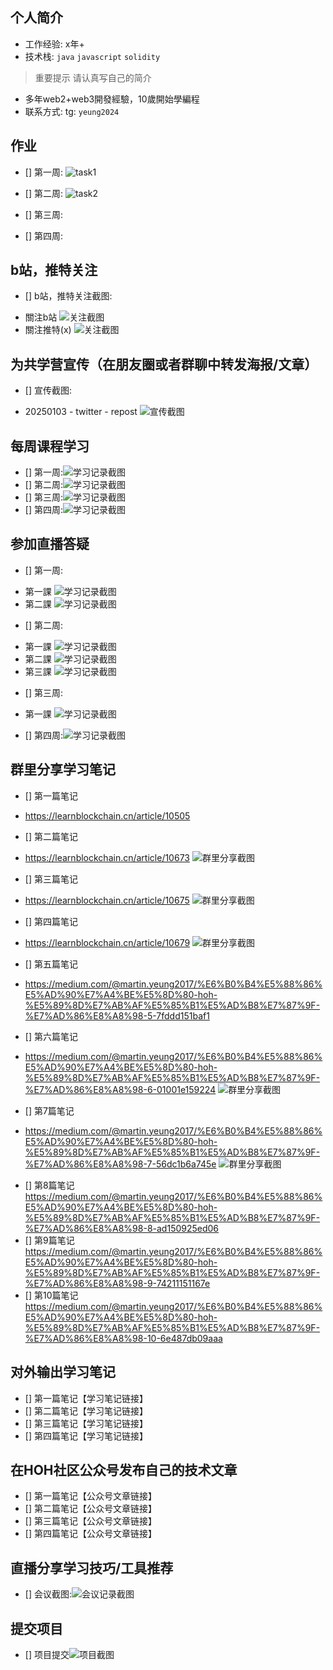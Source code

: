 ## 个人简介
- 工作经验: x年+
- 技术栈: `java` `javascript` `solidity` 
> 重要提示 请认真写自己的简介
- 多年web2+web3開發經驗，10歲開始學編程
- 联系方式: tg: `yeung2024`



## 作业
- [] 第一周:
![task1](https://github.com/MartinYeung5/0.1-to-Sui-Fullstack/blob/main/fullstack/MartinYeung5/images/20250104_task1_screencap.png)

- [] 第二周:
![task2](https://github.com/MartinYeung5/0.1-to-Sui-Fullstack/blob/main/fullstack/MartinYeung5/images/20250119_task2_screencap.png)

- [] 第三周:
- [] 第四周:



## b站，推特关注

- [] b站，推特关注截图: 
* 關注b站
![关注截图](https://github.com/MartinYeung5/0.1-to-Sui-Fullstack/blob/main/fullstack/MartinYeung5/images/20250103_bili_follow.png)
* 關注推特(x)
![关注截图](https://github.com/MartinYeung5/0.1-to-Sui-Fullstack/blob/main/fullstack/MartinYeung5/images/20250103_x_follow.png)

## 为共学营宣传（在朋友圈或者群聊中转发海报/文章）

- [] 宣传截图:
* 20250103 - twitter - repost
![宣传截图](https://github.com/MartinYeung5/0.1-to-Sui-Fullstack/blob/main/fullstack/MartinYeung5/images/20250103_x_repost.png)

## 每周课程学习

- [] 第一周:![学习记录截图](./images/你的图片地址)
- [] 第二周:![学习记录截图](./images/你的图片地址)
- [] 第三周:![学习记录截图](./images/你的图片地址)
- [] 第四周:![学习记录截图](./images/你的图片地址)

## 参加直播答疑

- [] 第一周:
* 第一課
![学习记录截图](https://github.com/MartinYeung5/0.1-to-Sui-Fullstack/blob/main/fullstack/MartinYeung5/images/20241230_live.png)
* 第二課
![学习记录截图](https://github.com/MartinYeung5/0.1-to-Sui-Fullstack/blob/main/fullstack/MartinYeung5/images/20250102_live.png)

- [] 第二周:
* 第一課
![学习记录截图](https://github.com/MartinYeung5/0.1-to-Sui-Fullstack/blob/main/fullstack/MartinYeung5/images/20250106_live.png)
* 第二課
![学习记录截图](https://github.com/MartinYeung5/0.1-to-Sui-Fullstack/blob/main/fullstack/MartinYeung5/images/20250108_live.png)
* 第三課
![学习记录截图](https://github.com/MartinYeung5/0.1-to-Sui-Fullstack/blob/main/fullstack/MartinYeung5/images/20250109_live.png)

- [] 第三周:
* 第一課
![学习记录截图](https://github.com/MartinYeung5/0.1-to-Sui-Fullstack/blob/main/fullstack/MartinYeung5/images/20250116_live.png)


- [] 第四周:![学习记录截图](./images/你的图片地址)

## 群里分享学习笔记

- [] 第一篇笔记
* https://learnblockchain.cn/article/10505
- [] 第二篇笔记
* https://learnblockchain.cn/article/10673
![群里分享截图](https://github.com/MartinYeung5/0.1-to-Sui-Fullstack/blob/main/fullstack/MartinYeung5/images/20250131_1.png)
- [] 第三篇笔记
* https://learnblockchain.cn/article/10675
![群里分享截图](https://github.com/MartinYeung5/0.1-to-Sui-Fullstack/blob/main/fullstack/MartinYeung5/images/20250131_2.png)
- [] 第四篇笔记
* https://learnblockchain.cn/article/10679
![群里分享截图](https://github.com/MartinYeung5/0.1-to-Sui-Fullstack/blob/main/fullstack/MartinYeung5/images/20250131_3.png)
- [] 第五篇笔记
* https://medium.com/@martin.yeung2017/%E6%B0%B4%E5%88%86%E5%AD%90%E7%A4%BE%E5%8D%80-hoh-%E5%89%8D%E7%AB%AF%E5%85%B1%E5%AD%B8%E7%87%9F-%E7%AD%86%E8%A8%98-5-7fddd151baf1
- [] 第六篇笔记
* https://medium.com/@martin.yeung2017/%E6%B0%B4%E5%88%86%E5%AD%90%E7%A4%BE%E5%8D%80-hoh-%E5%89%8D%E7%AB%AF%E5%85%B1%E5%AD%B8%E7%87%9F-%E7%AD%86%E8%A8%98-6-01001e159224
![群里分享截图](https://github.com/MartinYeung5/0.1-to-Sui-Fullstack/blob/main/fullstack/MartinYeung5/images/20250201_1.png)
- [] 第7篇笔记
* https://medium.com/@martin.yeung2017/%E6%B0%B4%E5%88%86%E5%AD%90%E7%A4%BE%E5%8D%80-hoh-%E5%89%8D%E7%AB%AF%E5%85%B1%E5%AD%B8%E7%87%9F-%E7%AD%86%E8%A8%98-7-56dc1b6a745e
![群里分享截图](https://github.com/MartinYeung5/0.1-to-Sui-Fullstack/blob/main/fullstack/MartinYeung5/images/20250203_1.png)
- [] 第8篇笔记
https://medium.com/@martin.yeung2017/%E6%B0%B4%E5%88%86%E5%AD%90%E7%A4%BE%E5%8D%80-hoh-%E5%89%8D%E7%AB%AF%E5%85%B1%E5%AD%B8%E7%87%9F-%E7%AD%86%E8%A8%98-8-ad150925ed06
- [] 第9篇笔记
https://medium.com/@martin.yeung2017/%E6%B0%B4%E5%88%86%E5%AD%90%E7%A4%BE%E5%8D%80-hoh-%E5%89%8D%E7%AB%AF%E5%85%B1%E5%AD%B8%E7%87%9F-%E7%AD%86%E8%A8%98-9-74211151167e
- [] 第10篇笔记
https://medium.com/@martin.yeung2017/%E6%B0%B4%E5%88%86%E5%AD%90%E7%A4%BE%E5%8D%80-hoh-%E5%89%8D%E7%AB%AF%E5%85%B1%E5%AD%B8%E7%87%9F-%E7%AD%86%E8%A8%98-10-6e487db09aaa

## 对外输出学习笔记

- [] 第一篇笔记【学习笔记链接】
- [] 第二篇笔记【学习笔记链接】
- [] 第三篇笔记【学习笔记链接】
- [] 第四篇笔记【学习笔记链接】

## 在HOH社区公众号发布自己的技术文章

- [] 第一篇笔记【公众号文章链接】
- [] 第二篇笔记【公众号文章链接】
- [] 第三篇笔记【公众号文章链接】
- [] 第四篇笔记【公众号文章链接】

## 直播分享学习技巧/工具推荐

- [] 会议截图:![会议记录截图](./images/你的图片地址)

## 提交项目

- [] 项目提交![项目截图](./images/你的图片地址)


